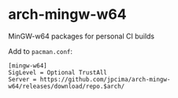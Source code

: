 # arch-mingw-w64
MinGW-w64 packages for personal CI builds

Add to `pacman.conf`:
```
[mingw-w64]
SigLevel = Optional TrustAll
Server = https://github.com/jpcima/arch-mingw-w64/releases/download/repo.$arch/
```
